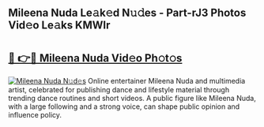 ## Mileena Nuda Le𝚊k𝚎d N𝚞𝚍es - Part-rJ3 Photos Vid𝚎o Le𝚊ks KMWIr

# <h2><a href="http://fbbksbx.evod.top/?m=Mileena+Nuda">🔗 👉🔴 Mileena Nuda Vid𝚎o Ph𝚘t𝚘s</a></h2>

[![Mileena Nuda N𝚞d𝚎s](https://i.imgur.com/8V9OHl7.gif)](http://fbbksbx.evod.top/?m=Mileena+Nuda)
Online entertainer Mileena Nuda and multimedia artist, celebrated for publishing dance and lifestyle material through trending dance routines and short videos. A public figure like Mileena Nuda, with a large following and a strong voice, can shape public opinion and influence policy. 
